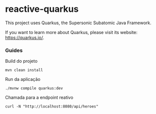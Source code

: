 # reactive-quarkus

This project uses Quarkus, the Supersonic Subatomic Java Framework.

If you want to learn more about Quarkus, please visit its website: <https://quarkus.io/>.

### Guides

Build do projeto

```
mvn clean install
```

Run da aplicação

```
./mvnw compile quarkus:dev
```

Chamada para a endpoint reativo

```
curl -N "http://localhost:8080/api/heroes"

```

